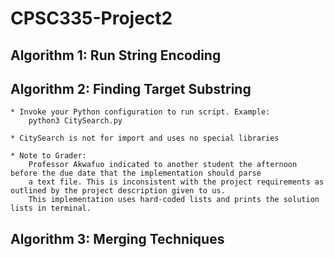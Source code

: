 # CPSC335-Project2

  ## Algorithm 1: Run String Encoding
  ## Algorithm 2: Finding Target Substring
    * Invoke your Python configuration to run script. Example:
        python3 CitySearch.py
        
    * CitySearch is not for import and uses no special libraries
    
    * Note to Grader:
        Professor Akwafuo indicated to another student the afternoon before the due date that the implementation should parse
        a text file. This is inconsistent with the project requirements as outlined by the project description given to us. 
        This implementation uses hard-coded lists and prints the solution lists in terminal.
  ## Algorithm 3: Merging Techniques
